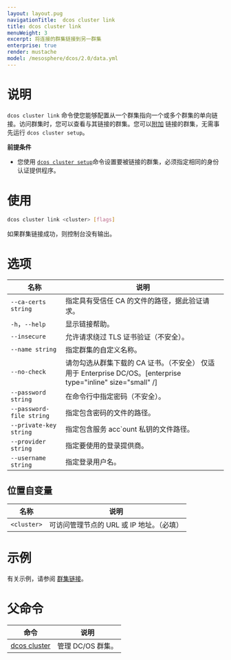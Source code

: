 ```yaml
---
layout: layout.pug
navigationTitle:  dcos cluster link
title: dcos cluster link
menuWeight: 3
excerpt: 将连接的群集链接到另一群集
enterprise: true
render: mustache
model: /mesosphere/dcos/2.0/data.yml
---
```


# 说明
`dcos cluster link` 命令使您能够配置从一个群集指向一个或多个群集的单向链接。访问群集时，您可以查看与其链接的群集。您可以[附加](/mesosphere/dcos/cn/2.0/cli/command-reference/dcos-cluster/dcos-cluster-attach/) 链接的群集，无需事先运行 `dcos cluster setup`。

**前提条件**

- 您使用 [`dcos cluster setup`](/mesosphere/dcos/cn/2.0/cli/command-reference/dcos-cluster/dcos-cluster-setup/)命令设置要被链接的群集，必须指定相同的身份认证提供程序。


# 使用

```bash
dcos cluster link <cluster> [flags]
```

如果群集链接成功，则控制台没有输出。

# 选项

| 名称 | 说明 |
|---------|-------------|
| `--ca-certs string` | 指定具有受信任 CA 的文件的路径，据此验证请求。 |
| `-h`，`--help` | 显示链接帮助。 |
| `--insecure` | 允许请求绕过 TLS 证书验证（不安全）。|
| `--name string` | 指定群集的自定义名称。 |
| `--no-check` | 请勿勾选从群集下载的 CA 证书。（不安全） 仅适用于 Enterprise DC/OS。[enterprise type="inline" size="small" /]|
| `--password string` | 在命令行中指定密码（不安全）。|
| `--password-file string` | 指定包含密码的文件的路径。|
| `--private-key string` | 指定包含服务 acc`ount 私钥的文件路径。 |
| `--provider string` | 指定要使用的登录提供商。 |
| `--username string` | 指定登录用户名。 |

## 位置自变量

| 名称 | 说明 |
|---------|-------------|
| `<cluster>` | 可访问管理节点的 URL 或 IP 地址。（必填）|



# 示例
有关示例，请参阅 [群集链接](/mesosphere/dcos/cn/2.0/administering-clusters/multiple-clusters/cluster-links/)。



# 父命令

| 命令 | 说明 |
|---------|-------------|
|  [dcos cluster](/mesosphere/dcos/cn/2.0/cli/command-reference/dcos-cluster/) | 管理 DC/OS 群集。 |
